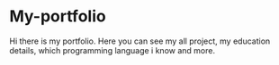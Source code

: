 # My-portfolio
Hi there is my portfolio. Here you can see my all project, my education details, which programming language i know and more.
